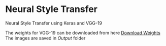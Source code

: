 # Neural Style Transfer
Neural Style Transfer using Keras and VGG-19

The weights for VGG-19 can be downloaded from here [Download Weights](http://drive.google.com)
The images are saved in *Output* folder
